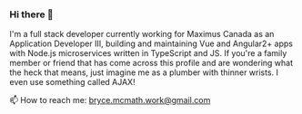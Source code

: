 ### Hi there 👋

I'm a full stack developer currently working for Maximus Canada as an Application Developer III, building and maintaining Vue and Angular2+ apps with Node.js microservices written in TypeScript and JS. If you're a family member or friend that has come across this profile and are wondering what the heck that means, just imagine me as a plumber with thinner wrists. I even use something called AJAX!

📫 How to reach me: bryce.mcmath.work@gmail.com

